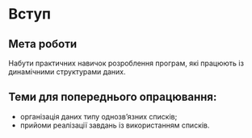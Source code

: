 # Вступ
## Мета роботи
Набути практичних навичок розроблення програм, які працюють із динамічними структурами даних.

## Теми для попереднього опрацювання:
- організація даних типу однозв’язних списків;
- прийоми реалізації завдань із використанням списків.